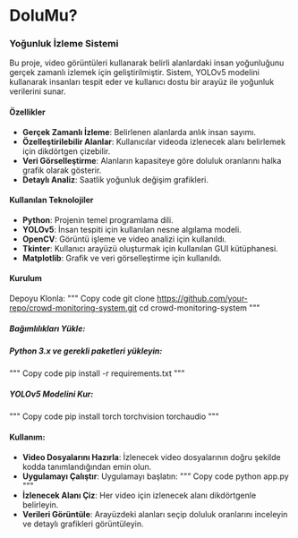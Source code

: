 # DoluMu?
### Yoğunluk İzleme Sistemi

Bu proje, video görüntüleri kullanarak belirli alanlardaki insan yoğunluğunu gerçek zamanlı izlemek için geliştirilmiştir. Sistem, YOLOv5 modelini kullanarak insanları tespit eder ve kullanıcı dostu bir arayüz ile yoğunluk verilerini sunar.

#### Özellikler

* **Gerçek Zamanlı İzleme**: Belirlenen alanlarda anlık insan sayımı.
* **Özelleştirilebilir Alanlar**: Kullanıcılar videoda izlenecek alanı belirlemek için dikdörtgen çizebilir.
* **Veri Görselleştirme**: Alanların kapasiteye göre doluluk oranlarını halka grafik olarak gösterir.
* **Detaylı Analiz**: Saatlik yoğunluk değişim grafikleri.

#### Kullanılan Teknolojiler

* **Python**: Projenin temel programlama dili.
* **YOLOv5**: İnsan tespiti için kullanılan nesne algılama modeli.
* **OpenCV**: Görüntü işleme ve video analizi için kullanıldı.
* **Tkinter**: Kullanıcı arayüzü oluşturmak için kullanılan GUI kütüphanesi.
* **Matplotlib**: Grafik ve veri görselleştirme için kullanıldı.

#### Kurulum
Depoyu Klonla:
"""
Copy code
git clone https://github.com/your-repo/crowd-monitoring-system.git
cd crowd-monitoring-system
"""
##### Bağımlılıkları Yükle:
##### Python 3.x ve gerekli paketleri yükleyin:
"""
Copy code
pip install -r requirements.txt
"""
##### YOLOv5 Modelini Kur:
"""
Copy code
pip install torch torchvision torchaudio
"""

#### Kullanım:
* **Video Dosyalarını Hazırla**: İzlenecek video dosyalarının doğru şekilde kodda tanımlandığından emin olun.
* **Uygulamayı Çalıştır**: Uygulamayı başlatın:
"""
Copy code
python app.py
"""
* **İzlenecek Alanı Çiz**: Her video için izlenecek alanı dikdörtgenle belirleyin.
* **Verileri Görüntüle**: Arayüzdeki alanları seçip doluluk oranlarını inceleyin ve detaylı grafikleri görüntüleyin.

